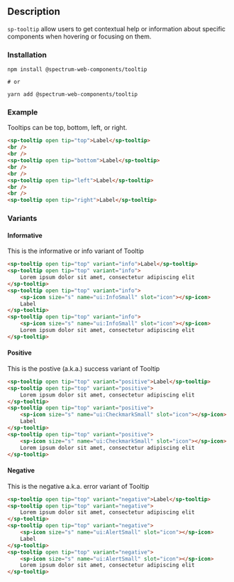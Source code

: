 ## Description

`sp-tooltip` allow users to get contextual help or information about specific components when hovering or focusing on them.

### Installation

```
npm install @spectrum-web-components/tooltip

# or

yarn add @spectrum-web-components/tooltip
```

### Example

Tooltips can be top, bottom, left, or right.

```html
<sp-tooltip open tip="top">Label</sp-tooltip>
<br />
<br />
<sp-tooltip open tip="bottom">Label</sp-tooltip>
<br />
<br />
<sp-tooltip open tip="left">Label</sp-tooltip>
<br />
<br />
<sp-tooltip open tip="right">Label</sp-tooltip>
```

### Variants

#### Informative

This is the informative or info variant of Tooltip
<sp-icons-medium></sp-icons-medium>

```html
<sp-tooltip open tip="top" variant="info">Label</sp-tooltip>
<sp-tooltip open tip="top" variant="info">
    Lorem ipsum dolor sit amet, consectetur adipiscing elit
</sp-tooltip>
<sp-tooltip open tip="top" variant="info">
    <sp-icon size="s" name="ui:InfoSmall" slot="icon"></sp-icon>
    Label
</sp-tooltip>
<sp-tooltip open tip="top" variant="info">
    <sp-icon size="s" name="ui:InfoSmall" slot="icon"></sp-icon>
    Lorem ipsum dolor sit amet, consectetur adipiscing elit
</sp-tooltip>
```

#### Positive

This is the postive (a.k.a.) success variant of Tooltip

```html
<sp-tooltip open tip="top" variant="positive">Label</sp-tooltip>
<sp-tooltip open tip="top" variant="positive">
    Lorem ipsum dolor sit amet, consectetur adipiscing elit
</sp-tooltip>
<sp-tooltip open tip="top" variant="positive">
    <sp-icon size="s" name="ui:CheckmarkSmall" slot="icon"></sp-icon>
    Label
</sp-tooltip>
<sp-tooltip open tip="top" variant="positive">
    <sp-icon size="s" name="ui:CheckmarkSmall" slot="icon"></sp-icon>
    Lorem ipsum dolor sit amet, consectetur adipiscing elit
</sp-tooltip>
```

#### Negative

This is the negative a.k.a. error variant of Tooltip

```html
<sp-tooltip open tip="top" variant="negative">Label</sp-tooltip>
<sp-tooltip open tip="top" variant="negative">
    Lorem ipsum dolor sit amet, consectetur adipiscing elit
</sp-tooltip>
<sp-tooltip open tip="top" variant="negative">
    <sp-icon size="s" name="ui:AlertSmall" slot="icon"></sp-icon>
    Label
</sp-tooltip>
<sp-tooltip open tip="top" variant="negative">
    <sp-icon size="s" name="ui:AlertSmall" slot="icon"></sp-icon>
    Lorem ipsum dolor sit amet, consectetur adipiscing elit
</sp-tooltip>
```
